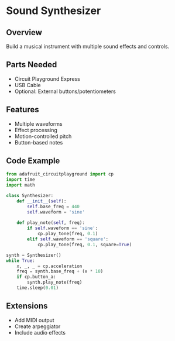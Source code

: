 # Sound Synthesizer

## Overview
Build a musical instrument with multiple sound effects and controls.

## Parts Needed
- Circuit Playground Express
- USB Cable
- Optional: External buttons/potentiometers

## Features
- Multiple waveforms
- Effect processing
- Motion-controlled pitch
- Button-based notes

## Code Example
```python
from adafruit_circuitplayground import cp
import time
import math

class Synthesizer:
    def __init__(self):
        self.base_freq = 440
        self.waveform = 'sine'
    
    def play_note(self, freq):
        if self.waveform == 'sine':
            cp.play_tone(freq, 0.1)
        elif self.waveform == 'square':
            cp.play_tone(freq, 0.1, square=True)

synth = Synthesizer()
while True:
    x, _, _ = cp.acceleration
    freq = synth.base_freq + (x * 10)
    if cp.button_a:
        synth.play_note(freq)
    time.sleep(0.01)
```

## Extensions
- Add MIDI output
- Create arpeggiator
- Include audio effects